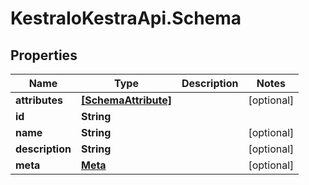 # KestraIoKestraApi.Schema

## Properties

Name | Type | Description | Notes
------------ | ------------- | ------------- | -------------
**attributes** | [**[SchemaAttribute]**](SchemaAttribute.md) |  | [optional] 
**id** | **String** |  | 
**name** | **String** |  | [optional] 
**description** | **String** |  | [optional] 
**meta** | [**Meta**](Meta.md) |  | [optional] 


